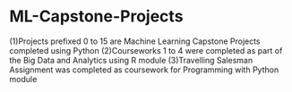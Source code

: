 # ML-Capstone-Projects
(1)Projects prefixed 0 to 15 are Machine Learning Capstone Projects completed using Python
(2)Courseworks 1 to 4 were completed as part of the Big Data and Analytics using R module
(3)Travelling Salesman Assignment was completed as coursework for Programming with Python module
